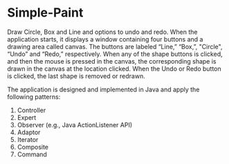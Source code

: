 # Simple-Paint
Draw Circle, Box and Line and options to undo and redo. 
When the application starts, it displays a window containing four buttons and a drawing area called canvas.
The buttons are labeled “Line,” “Box,”, "Circle", “Undo” and “Redo,” respectively. When any of the shape buttons is
clicked, and then the mouse is pressed in the canvas, the corresponding shape is drawn in the canvas at the
location clicked. When the Undo or Redo button is clicked, the last shape is removed or redrawn.

The application is designed and implemented in Java and apply the following patterns:
1. Controller
2. Expert
3. Observer (e.g., Java ActionListener API)
4. Adaptor
5. Iterator
6. Composite
7. Command

